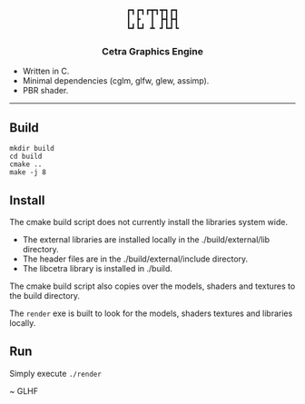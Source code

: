 <div align="center">

<pre>
┏┓┏┓┏┳┓┳┓┏┓
┃ ┣  ┃ ┣┫┣┫
┗┛┗┛ ┻ ┛┗┛┗
</pre>

<h3>
    Cetra Graphics Engine
</h3>

</div>


- Written in C. 
- Minimal dependencies (cglm, glfw, glew, assimp). 
- PBR shader.

---

## Build

```
mkdir build
cd build
cmake ..
make -j 8
```

## Install

The cmake build script does not currently install the libraries system wide.

- The external libraries are installed locally in the ./build/external/lib directory.
- The header files are in the ./build/external/include directory.
- The libcetra library is installed in ./build.

The cmake build script also copies over the models, shaders and textures to the build directory.

The `render` exe is built to look for the models, shaders textures and libraries locally. 

## Run

Simply execute `./render`

~ GLHF


